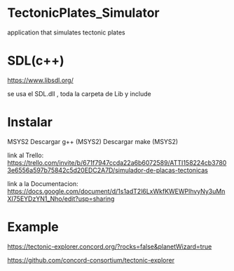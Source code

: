 # TectonicPlates_Simulator
application that simulates tectonic plates

# SDL(c++)

https://www.libsdl.org/

se usa el SDL.dll , toda la carpeta de Lib y include

# Instalar 

MSYS2 
Descargar g++ (MSYS2)
Descargar make (MSYS2)



link al Trello: https://trello.com/invite/b/671f7947ccda22a6b6072589/ATTI158224cb37803e6556a597b75842c5d20EDC2A7D/simulador-de-placas-tectonicas

link a la Documentacion: https://docs.google.com/document/d/1s1adT2l6LxWkfKWEWPlhvyNy3uMnXI75EYDzYN1_Nho/edit?usp=sharing

# Example

https://tectonic-explorer.concord.org/?rocks=false&planetWizard=true

https://github.com/concord-consortium/tectonic-explorer
